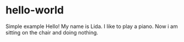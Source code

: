 # hello-world
Simple example
Hello!
My name is Lida. I like to play a piano. Now i am sitting on the chair and doing nothing.

